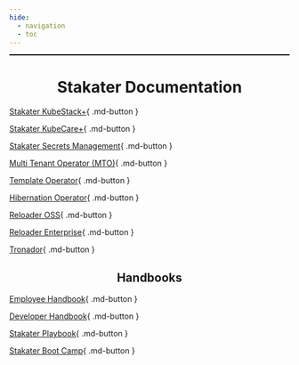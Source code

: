 ```yaml
---
hide:
  - navigation
  - toc
---
```


<p style="border:1px; border-style:ridge; border-color:#000000; padding: 0em;"></p>

<h1 style="text-align: center;">Stakater Documentation</h1>

[Stakater KubeStack+](https://docs.stakater.com/kubestackplus/){ .md-button }

[Stakater KubeCare+](https://docs.stakater.com/kubecareplus/){ .md-button }

[Stakater Secrets Management](https://docs.stakater.com/secrets/){ .md-button }

[Multi Tenant Operator (MTO)](https://docs.stakater.com/mto/){ .md-button }

[Template Operator](https://docs.stakater.com/template-operator/){ .md-button }

[Hibernation Operator](https://docs.stakater.com/hibernation-operator/){ .md-button }

[Reloader OSS](https://docs.stakater.com/reloader/){ .md-button }

[Reloader Enterprise](https://docs.stakater.com/reloader-enterprise-package-proxy/){ .md-button }

[Tronador](https://docs.stakater.com/tronador/){ .md-button }

<h2 style="text-align: center;">Handbooks</h2>

[Employee Handbook](https://employee.stakater.com/){ .md-button }

[Developer Handbook](https://developerhandbook.stakater.com/){ .md-button }

[Stakater Playbook](https://playbook.stakater.com/){ .md-button }

[Stakater Boot Camp](https://bootcamp.stakater.com/){ .md-button }

